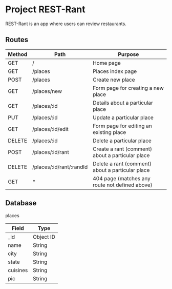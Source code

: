 # Project REST-Rant

REST-Rant is an app where users can review restaurants.

Routes
----------------------------------------------------------------------------------------------------

| Method     | Path                     | Purpose                                                  |
| -----------| -------------------------| ---------------------------------------------------------|
| GET        | /                        | Home page                                                |
| GET        | /places                  | Places index page                                        |
| POST       | /places                  | Create new place                                         |
| GET        | /places/new              | Form page for creating a new place                       |
| GET        | /places/:id              | Details about a particular place                         |
| PUT        | /places/:id              | Update a particular place                                |
| GET        | /places/:id/edit         | Form page for editing an existing place                  |
| DELETE     | /places/:id              | Delete a particular place                                |
| POST       | /places/:id/rant         | Create a rant (comment) about a particular place         |
| DELETE     | /places/:id/rant/:randId | Delete a rant (comment) about a particular place         |
| GET        | *                        | 404 page (matches any route not defined above)           |

Database
----------------------------------------------------------------------------------------------------

places

| Field    | Type      |
| ---------| ----------|
| _id      | Object ID |
| name     | String    |
| city     | String    |
| state    | String    |
| cuisines | String    |
| pic      | String    |